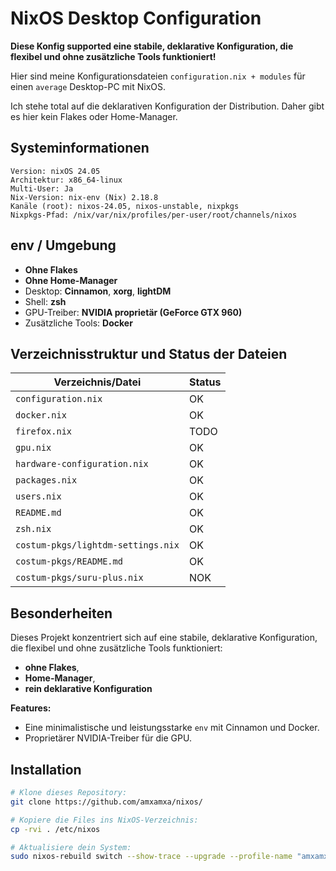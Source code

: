 # NixOS Desktop Configuration

**Diese Konfig supported eine stabile, deklarative Konfiguration, die flexibel und ohne zusätzliche Tools funktioniert!** 

Hier sind meine Konfigurationsdateien `configuration.nix + modules` für einen `average` Desktop-PC mit NixOS. 

Ich stehe total auf die deklarativen Konfiguration der Distribution. Daher gibt es hier kein Flakes oder Home-Manager.

## Systeminformationen

```
Version: nixOS 24.05  
Architektur: x86_64-linux  
Multi-User: Ja  
Nix-Version: nix-env (Nix) 2.18.8  
Kanäle (root): nixos-24.05, nixos-unstable, nixpkgs  
Nixpkgs-Pfad: /nix/var/nix/profiles/per-user/root/channels/nixos  
```

## env / Umgebung

- **Ohne Flakes**
- **Ohne Home-Manager**
- Desktop: **Cinnamon**, **xorg**, **lightDM**
- Shell: **zsh**
- GPU-Treiber: **NVIDIA proprietär (GeForce GTX 960)**
- Zusätzliche Tools: **Docker**

## Verzeichnisstruktur und Status der Dateien

| Verzeichnis/Datei                  | Status |
| ---------------------------------- | ------ |
| `configuration.nix`                | OK     |
| `docker.nix`                       | OK     |
| `firefox.nix`                      | TODO   |
| `gpu.nix`                          | OK     |
| `hardware-configuration.nix`       | OK     |
| `packages.nix`                     | OK     |
| `users.nix`                        | OK     |
| `README.md`                        | OK     |
| `zsh.nix`                          | OK     |
| `costum-pkgs/lightdm-settings.nix` | OK     |
| `costum-pkgs/README.md`            | OK     |
| `costum-pkgs/suru-plus.nix`        | NOK    |

## Besonderheiten

Dieses Projekt konzentriert sich auf eine stabile, deklarative Konfiguration,  die flexibel und ohne zusätzliche Tools funktioniert:

- **ohne Flakes**, 
- **Home-Manager**,  
- **rein deklarative Konfiguration**

**Features:**

- Eine minimalistische und leistungsstarke `env` mit Cinnamon und Docker.
- Proprietärer NVIDIA-Treiber für die GPU.

## Installation

```sh
# Klone dieses Repository:
git clone https://github.com/amxamxa/nixos/

# Kopiere die Files ins NixOS-Verzeichnis:
cp -rvi . /etc/nixos  

# Aktualisiere dein System:
sudo nixos-rebuild switch --show-trace --upgrade --profile-name "amxamxa-github" -I nixos-config=/etc/nixos/configuration.nix
```


